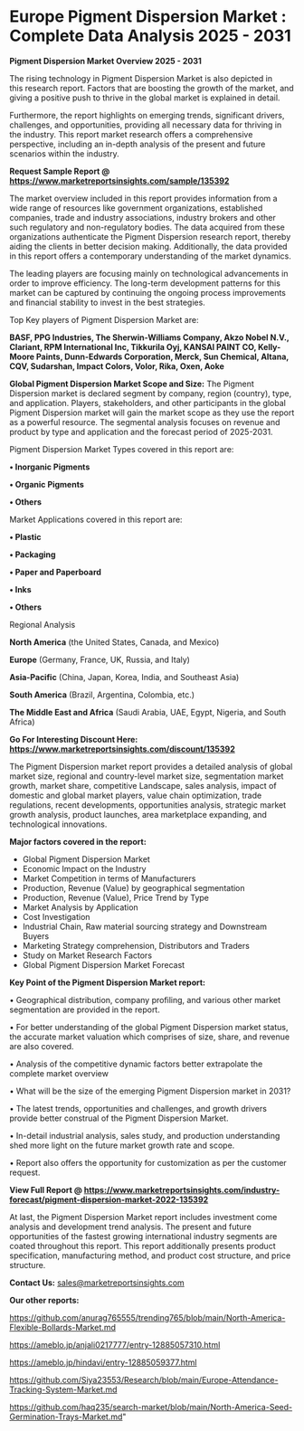 # Europe Pigment Dispersion Market : Complete Data Analysis 2025 - 2031

<Strong> Pigment Dispersion Market Overview 2025 - 2031</strong>

The rising technology in Pigment Dispersion Market is also depicted in this research report. Factors that are boosting the growth of the market, and giving a positive push to thrive in the global market is explained in detail.

Furthermore, the report highlights on emerging trends, significant drivers, challenges, and opportunities, providing all necessary data for thriving in the industry. This report market research offers a comprehensive perspective, including an in-depth analysis of the present and future scenarios within the industry.

<strong>Request Sample Report @ <a href=https://www.marketreportsinsights.com/sample/135392>https://www.marketreportsinsights.com/sample/135392</a></strong>

The market overview included in this report provides information from a wide range of resources like government organizations, established companies, trade and industry associations, industry brokers and other such regulatory and non-regulatory bodies. The data acquired from these organizations authenticate the Pigment Dispersion research report, thereby aiding the clients in better decision making. Additionally, the data provided in this report offers a contemporary understanding of the market dynamics.

The leading players are focusing mainly on technological advancements in order to improve efficiency. The long-term development patterns for this market can be captured by continuing the ongoing process improvements and financial stability to invest in the best strategies.

Top Key players of Pigment Dispersion Market are:

<strong>BASF, PPG Industries, The Sherwin-Williams Company, Akzo Nobel N.V., Clariant, RPM International Inc, Tikkurila Oyj, KANSAI PAINT CO, Kelly-Moore Paints, Dunn-Edwards Corporation, Merck, Sun Chemical, Altana, CQV, Sudarshan, Impact Colors, Volor, Rika, Oxen, Aoke</strong>

<strong><b>Global Pigment Dispersion Market Scope and Size:</b></strong>
The Pigment Dispersion market is declared segment by company, region (country), type, and application. Players, stakeholders, and other participants in the global Pigment Dispersion market will gain the market scope as they use the report as a powerful resource. The segmental analysis focuses on revenue and product by type and application and the forecast period of 2025-2031.

Pigment Dispersion Market Types covered in this report are:

<strong>• Inorganic Pigments

• Organic Pigments

• Others</strong>

Market Applications covered in this report are:

<strong>• Plastic

• Packaging

• Paper and Paperboard

• Inks

• Others</strong> 

Regional Analysis

<strong>North America</strong> (the United States, Canada, and Mexico)

<strong>Europe</strong> (Germany, France, UK, Russia, and Italy)

<strong>Asia-Pacific</strong> (China, Japan, Korea, India, and Southeast Asia)

<strong>South America</strong> (Brazil, Argentina, Colombia, etc.)

<strong>The Middle East and Africa</strong> (Saudi Arabia, UAE, Egypt, Nigeria, and South Africa)

<strong>Go For Interesting Discount Here: <a href=https://www.marketreportsinsights.com/discount/135392>https://www.marketreportsinsights.com/discount/135392</a></strong>

The Pigment Dispersion market report provides a detailed analysis of global market size, regional and country-level market size, segmentation market growth, market share, competitive Landscape, sales analysis, impact of domestic and global market players, value chain optimization, trade regulations, recent developments, opportunities analysis, strategic market growth analysis, product launches, area marketplace expanding, and technological innovations.

<strong><b>Major factors covered in the report:</b></strong>
<ul>
  <li>Global Pigment Dispersion Market </li>
  <li>Economic Impact on the Industry</li>
  <li>Market Competition in terms of Manufacturers</li>
  <li>Production, Revenue (Value) by geographical segmentation</li>
  <li>Production, Revenue (Value), Price Trend by Type</li>
  <li>Market Analysis by Application</li>
  <li>Cost Investigation</li>
  <li>Industrial Chain, Raw material sourcing strategy and Downstream Buyers</li>
  <li>Marketing Strategy comprehension, Distributors and Traders</li>
  <li>Study on Market Research Factors</li>
  <li>Global Pigment Dispersion Market Forecast</li>
</ul>

<strong><b>Key Point of the Pigment Dispersion Market report:</b></strong>

• Geographical distribution, company profiling, and various other market segmentation are provided in the report.

• For better understanding of the global Pigment Dispersion market status, the accurate market valuation which comprises of size, share, and revenue are also covered.

• Analysis of the competitive dynamic factors better extrapolate the complete market overview

• What will be the size of the emerging Pigment Dispersion market in 2031?

• The latest trends, opportunities and challenges, and growth drivers provide better construal of the Pigment Dispersion Market.

• In-detail industrial analysis, sales study, and production understanding shed more light on the future market growth rate and scope.

• Report also offers the opportunity for customization as per the customer request.

<strong><b>View Full Report @ <a href=https://www.marketreportsinsights.com/industry-forecast/pigment-dispersion-market-2022-135392>https://www.marketreportsinsights.com/industry-forecast/pigment-dispersion-market-2022-135392</a></b></strong>


At last, the Pigment Dispersion Market report includes investment come analysis and development trend analysis. The present and future opportunities of the fastest growing international industry segments are coated throughout this report. This report additionally presents product specification, manufacturing method, and product cost structure, and price structure.

<strong>Contact Us:</strong>
sales@marketreportsinsights.com

<strong>Our other reports:</strong>

<a href=https://github.com/anurag765555/trending765/blob/main/North-America-Flexible-Bollards-Market.md>https://github.com/anurag765555/trending765/blob/main/North-America-Flexible-Bollards-Market.md</a>

<a href=https://ameblo.jp/anjali0217777/entry-12885057310.html>https://ameblo.jp/anjali0217777/entry-12885057310.html</a>

<a href=https://ameblo.jp/hindavi/entry-12885059377.html>https://ameblo.jp/hindavi/entry-12885059377.html</a>

<a href=https://github.com/Siya23553/Research/blob/main/Europe-Attendance-Tracking-System-Market.md>https://github.com/Siya23553/Research/blob/main/Europe-Attendance-Tracking-System-Market.md</a>

<a href=https://github.com/haq235/search-market/blob/main/North-America-Seed-Germination-Trays-Market.md>https://github.com/haq235/search-market/blob/main/North-America-Seed-Germination-Trays-Market.md</a>"
